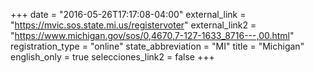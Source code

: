 +++
date = "2016-05-26T17:17:08-04:00"
external_link = "https://mvic.sos.state.mi.us/registervoter"
external_link2 = "https://www.michigan.gov/sos/0,4670,7-127-1633_8716---,00.html"
registration_type = "online"
state_abbreviation = "MI"
title = "Michigan"
english_only = true 
selecciones_link2 = false
+++

